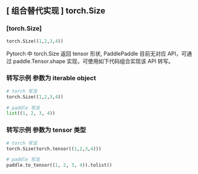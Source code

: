 ## [ 组合替代实现 ] torch.Size

### [torch.Size]

```python
torch.Size((1,2,3,4))
```

Pytorch 中 torch.Size 返回 tensor 形状, PaddlePaddle 目前无对应 API，可通过 paddle.Tensor.shape 实现，可使用如下代码组合实现该 API 转写。

### 转写示例 参数为 iterable object
```python
# torch 写法
torch.Size((1,2,3,4))

# paddle 写法
list((1, 2, 3, 4))
```

### 转写示例 参数为 tensor 类型
```python
# torch 写法
torch.Size(torch.tensor((1,2,3,4)))

# paddle 写法
paddle.to_tensor((1, 2, 3, 4)).tolist()
```
